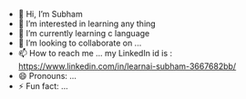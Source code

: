 - 👋 Hi, I’m Subham
- 👀 I’m interested in learning any thing
- 🌱 I’m currently learning c language 
- 💞️ I’m looking to collaborate on ...
- 📫 How to reach me ... my LinkedIn id is :  https://www.linkedin.com/in/learnai-subham-3667682bb/
- 😄 Pronouns: ...
- ⚡ Fun fact: ...

<!---
LearnAISubham7/LearnAISubham7 is a ✨ special ✨ repository because its `README.md` (this file) appears on your GitHub profile.
You can click the Preview link to take a look at your changes.
--->
